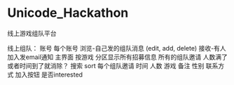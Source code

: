 # Unicode_Hackathon
线上游戏组队平台

线上组队：
账号
每个账号
浏览-自己发的组队消息 (edit, add, delete)
接收-有人加入发email通知
主界面
按游戏 分区显示所有招募信息
所有的组队邀请
人数满了或者时间到了就消除？
搜索
sort
每个组队邀请
时间
人数
游戏
备注
性别
联系方式
加入按钮
是否interested